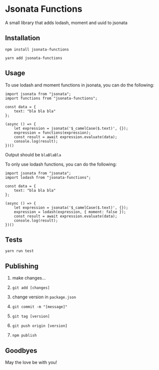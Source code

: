 Jsonata Functions
=========

A small library that adds lodash, moment and uuid to jsonata

## Installation

`npm install jsonata-functions`

`yarn add jsonata-functions`
## Usage

To use lodash and moment functions in jsonata, you can do the following:

    import jsonata from "jsonata";
    import functions from "jsonata-functions";

    const data = {
        text: "bla bla bla"
    };

    (async () => {
        let expression = jsonata('$_camelCase($.text)', {});
        expression = functions(expression);
        const result = await expression.evaluate(data);
        console.log(result);
    })()

Output should be `blaBlaBla`

To only use lodash functions, you can do the following:

    import jsonata from "jsonata";
    import lodash from "jsonata-functions";

    const data = {
        text: "bla bla bla"
    };

    (async () => {
        let expression = jsonata('$_camelCase($.text)', {});
        expression = lodash(expression, { moment: false });
        const result = await expression.evaluate(data);
        console.log(result);
    })()

## Tests

`yarn run test`

## Publishing

1. make changes...

1. `git add [changes]`

1. change version in `package.json`

1. `git commit -m "[message]"`

1. `git tag [version]`

1. `git push origin [version]`

1. `npm publish`

## Goodbyes

May the love be with you!
